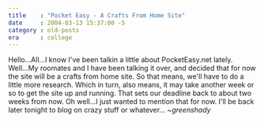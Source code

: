 ```yaml
---
title    : "Pocket Easy - A Crafts From Home Site"
date     : 2004-03-13 15:37:00 -5
category : old-posts
era      : college
---
```


Hello...All...I know I've been talkin a little about PocketEasy.net lately.  Well...My roomates and I have been talking it over, and decided that for now the site will be a crafts from home site.  So that means, we'll have to do a little more research.  Which in turn, also means, it may take another week or so to get the site up and running.  That sets our deadline back to about two weeks from now.  Oh well...I just wanted to mention that for now. I'll be back later tonight to blog on crazy stuff or whatever...  <em> ~greenshady</em>
